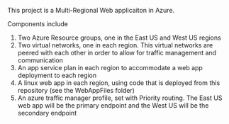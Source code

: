 This project is a Multi-Regional Web applicaiton in Azure. 

Components include 

1. Two Azure Resource groups, one in the East US and West US regions
2. Two virtual networks, one in each region. This virtual networks are peered with each other in order to allow for traffic management and communication
3. An app service plan in each region to accommodate a web app deployment to each region
4. A linux web app in each region, using code that is deployed from this repository (see the WebAppFiles folder)
5. An azure traffic manager profile, set with Priority routing. The East US web app will be the primary endpoint and the West US will be the secondary endpoint
   
